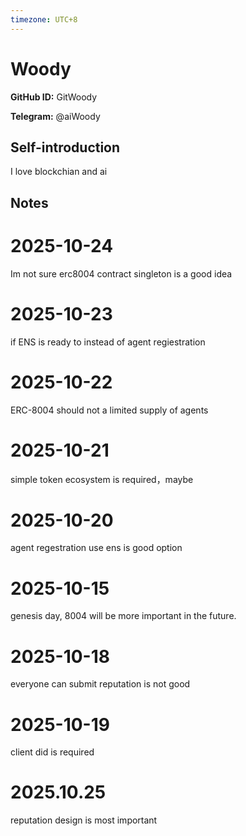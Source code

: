 ```yaml
---
timezone: UTC+8
---
```


# Woody

**GitHub ID:** GitWoody

**Telegram:** @aiWoody

## Self-introduction

I love blockchian and ai

## Notes
<!-- Content_START -->
# 2025-10-24
<!-- DAILY_CHECKIN_2025-10-24_START -->
Im not sure erc8004 contract singleton is a good idea
<!-- DAILY_CHECKIN_2025-10-24_END -->

# 2025-10-23
<!-- DAILY_CHECKIN_2025-10-23_START -->

if ENS is ready to instead of agent regiestration
<!-- DAILY_CHECKIN_2025-10-23_END -->

# 2025-10-22
<!-- DAILY_CHECKIN_2025-10-22_START -->



ERC-8004 should not a limited supply of agents
<!-- DAILY_CHECKIN_2025-10-22_END -->

# 2025-10-21
<!-- DAILY_CHECKIN_2025-10-21_START -->




simple token ecosystem is required，maybe
<!-- DAILY_CHECKIN_2025-10-21_END -->

# 2025-10-20
<!-- DAILY_CHECKIN_2025-10-20_START -->






agent regestration use ens is good option
<!-- DAILY_CHECKIN_2025-10-20_END -->

# 2025-10-15
<!-- DAILY_CHECKIN_2025-10-15_START -->







genesis day, 8004 will be more important in the future.
<!-- DAILY_CHECKIN_2025-10-15_END -->

# 2025-10-18
<!-- DAILY_CHECKIN_2025-10-18_START -->







everyone can submit reputation is not good
<!-- DAILY_CHECKIN_2025-10-18_END -->

# 2025-10-19
<!-- DAILY_CHECKIN_2025-10-19_START -->







client did is required
<!-- DAILY_CHECKIN_2025-10-19_END -->


# 2025.10.25
<!-- DAILY_CHECKIN_2025-10-25_START -->
reputation design is most important
<!-- DAILY_CHECKIN_2025-10-25_END -->
<!-- Content_END -->
